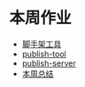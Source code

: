 # 本周作业

- [脚手架工具](./toy-tool) 
- [publish-tool](../publish/publish-tool)
- [publish-server](../publish/publish-server)
- [本周总结](./NOTE.md)
